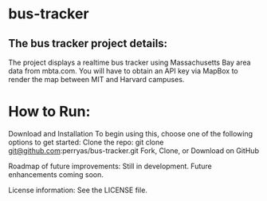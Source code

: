 # bus-tracker
## The bus tracker project details:

The project displays a realtime bus tracker using Massachusetts Bay area data from mbta.com.  You will have to obtain an API key via MapBox to render the map between MIT and Harvard campuses.

# How to Run:
Download and Installation
To begin using this, choose one of the following options to get started:
Clone the repo: git clone git@github.com:perryas/bus-tracker.git
Fork, Clone, or Download on GitHub

Roadmap of future improvements: Still in development. Future enhancements coming soon.

License information: See the LICENSE file.
